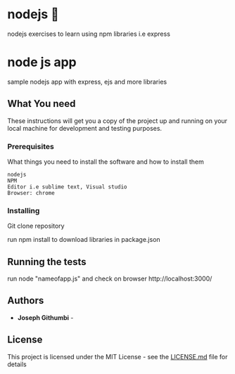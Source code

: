
# nodejs :rocket:
nodejs exercises to learn using npm libraries i.e express 


# node js app

sample nodejs app with express, ejs and more  libraries

## What You need

These instructions will get you a copy of the project up and running on your local machine for development and testing purposes.

### Prerequisites

What things you need to install the software and how to install them

```
nodejs
NPM
Editor i.e sublime text, Visual studio
Browser: chrome
```

### Installing

Git clone repository

run npm install to download libraries in package.json



## Running the tests

run node "nameofapp.js" and check on browser http://localhost:3000/








## Authors

* **Joseph Githumbi** -


## License

This project is licensed under the MIT License - see the [LICENSE.md](LICENSE.md) file for details



